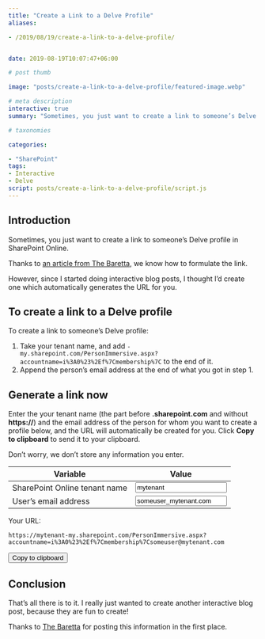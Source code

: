 ```yaml
---
title: "Create a Link to a Delve Profile"
aliases:

- /2019/08/19/create-a-link-to-a-delve-profile/


date: 2019-08-19T10:07:47+06:00

# post thumb

image: "posts/create-a-link-to-a-delve-profile/featured-image.webp"

# meta description
interactive: true
summary: "Sometimes, you just want to create a link to someone’s Delve profile in SharePoint Online."

# taxonomies

categories:

- "SharePoint"
tags:
- Interactive
- Delve
script: posts/create-a-link-to-a-delve-profile/script.js
---
```

## Introduction

Sometimes, you just want to create a link to someone’s Delve profile in SharePoint Online.

Thanks to [an article from The Baretta](https://thebaretta.blogspot.com/2017/12/office-365-how-to-link-directly-to.html), we know how to formulate the link.

However, since I started doing interactive blog posts, I thought I’d create one which automatically generates the URL for you.

## To create a link to a Delve profile

To create a link to someone’s Delve profile:

1. Take your tenant name, and add `-my.sharepoint.com/PersonImmersive.aspx?accountname=i%3A0%23%2Ef%7Cmembership%7C` to the end of it.
2. Append the person’s email address at the end of what you got in step 1.

<div class="interactive">

## Generate a link now

Enter the your tenant name (the part before **.sharepoint.com** and without **https://**) and the email address of the person for whom you want to create a profile below, and the URL will automatically be created for you. Click **Copy to clipboard** to send it to your clipboard.

Don’t worry, we don’t store any information you enter.

| Variable | Value |
| --- | --- |
| SharePoint Online tenant name | <input id="txtTenant" value="mytenant"> |
| User’s email address | <input id="txtEmail" value="someuser_mytenant.com" type="email"> |

</div>

Your URL:

<pre><code id="lnkDelveProfile">https://mytenant-my.sharepoint.com/PersonImmersive.aspx?accountname=i%3A0%23%2Ef%7Cmembership%7Csomeuser@mytenant.com</code></pre>

<button id="btnCopy" class="btn-primary">Copy to clipboard</button>


## Conclusion

That’s all there is to it. I really just wanted to create another interactive blog post, because they are fun to create!

Thanks to [The Baretta](https://thebaretta.blogspot.com/2017/12/office-365-how-to-link-directly-to.html) for posting this information in the first place.

